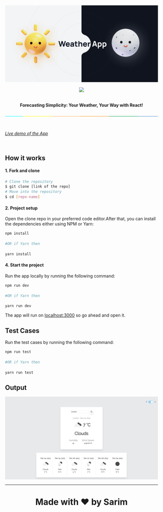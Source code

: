 ![cover](assets/cover.png)

<div align="center">
  <img src="https://img.shields.io/badge/React-20232A?style=for-the-badge&logo=react&logoColor=61DAFB">
</div>
<br>

<p align="center">
	<strong>Forecasting Simplicity: Your Weather, Your Way with React! </strong>
</p>

![separator](assets/separator.jpeg)

<br>

[_Live demo of the App_](https://weather-app-five-puce-93.vercel.app/)

<br>


## How it works

#### 1. Fork and clone

```bash
# Clone the repository
$ git clone [link of the repo]
# Move into the repository
$ cd [repo-name]
```

#### 2. Project setup

Open the clone repo in your preferred code editor.After that, you can install the dependencies either using NPM or Yarn:

```sh
npm install

#OR if Yarn then

yarn install

```



#### 4. Start the project

Run the app locally by running the following command:

```sh
npm run dev

#OR if Yarn then

yarn run dev

```

The app will run on [localhost:3000](http://localhost:3000/) so go ahead and open it.


## Test Cases
Run the test cases by running the following command:

```sh
npm run test

#OR if Yarn then

yarn run test

```


## Output
![output](assets/output.png)


<hr/>
<div align="center">
 <h1>Made with ♥ by Sarim</h1>
</div>
